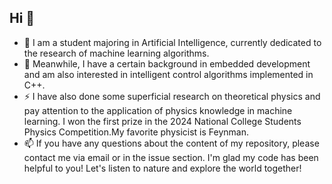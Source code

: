 ## Hi 👋





- 🔭 I am a student majoring in Artificial Intelligence, currently dedicated to the research of machine learning algorithms.
- 🌱 Meanwhile, I have a certain background in embedded development and am also interested in intelligent control algorithms implemented in C++.
- ⚡ I have also done some superficial research on theoretical physics and pay attention to the application of physics knowledge in machine learning. I won the first prize in the 2024 National College Students Physics Competition.My favorite physicist is Feynman.
- 📫 If you have any questions about the content of my repository, please contact me via email or in the issue section. I'm glad my code has been helpful to you! Let's listen to nature and explore the world together!
 


